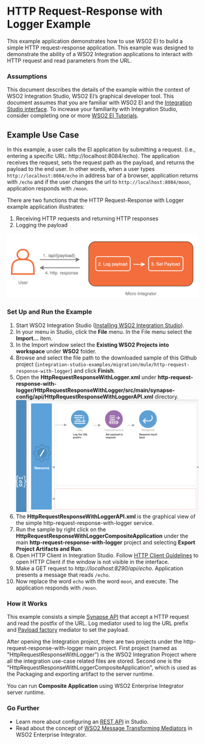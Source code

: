 # HTTP Request-Response with Logger Example

This example application demonstrates how to use WSO2 EI to build a simple HTTP request-response application. This example was designed to demonstrate the ability of a WSO2 Integration applications to interact with HTTP request and read 
parameters from the URL. 

### Assumptions

This document describes the details of the example within the context of WSO2 Integration Studio, WSO2 EI’s graphical 
developer tool. This document assumes that you are familiar with WSO2 EI and the 
[Integration Studio interface](https://ei.docs.wso2.com/en/latest/micro-integrator/develop/WSO2-Integration-Studio/). To 
increase your familiarity with Integration Studio, consider completing one or more 
[WSO2 EI Tutorials](https://ei.docs.wso2.com/en/latest/micro-integrator/use-cases/integration-use-cases/).

## Example Use Case

In this example, a user calls the EI application by submitting a request. (i.e., entering a specific URL: http://localhost:8084/echo). 
The application receives the request, sets the request path as the payload, and returns the payload to the end user. 
In other words, when a user types `http://localhost:8084/echo` in address bar of a browser, application returns with
`/echo` and if the user changes the url to `http://localhost:8084/moon`, application responds with `/moon`.

There are two functions that the HTTP Request-Response with Logger example application illustrates:
1. Receiving HTTP requests and returning HTTP responses
2. Logging the payload

![HttpRequestResponseWithLoggerUseCase](../resources/images/http-request-response-with-logger/http-request-response-with-logger-use-case.png?raw=true "Http request response with logger Use Case")

### Set Up and Run the Example

1. Start WSO2 Integration Studio ([Installing WSO2 Integration Studio](https://ei.docs.wso2.com/en/latest/micro-integrator/develop/installing-WSO2-Integration-Studio/)).
2. In your menu in Studio, click the **File** menu. In the File menu select the **Import...** item.
3. In the Import window select the **Existing WSO2 Projects into workspace** under **WSO2** folder.
4. Browse and select the file path to the downloaded sample of this Github project
(``integration-studio-examples/migration/mule/http-request-response-with-logger``) and click **Finish**.
5. Open the **HttpRequestResponseWithLogger.xml** under **http-request-response-with-logger/HttpRequestResponseWithLogger/src/main/synapse-config/api/HttpRequestResponseWithLoggerAPI.xml** directory. 
![HttpRequestResponseWithLogger](../resources/images/http-request-response-with-logger/http-request-response-with-logger.png?raw=true "Http request response with logger")
6. The **HttpRequestResponseWithLoggerAPI.xml** is the graphical view of the simple http-request-response-with-logger service.
7. Run the sample by right click on the **HttpRequestResponseWithLoggerCompositeApplication** under the main **http-request-response-with-logger** project and selecting **Export Project Artifacts and Run**.
8. Open HTTP Client in Integration Studio. Follow [HTTP Client Guidelines](../../../docs/common/adding-http-client-to-integration-studio.md)
to open HTTP Client if the window is not visible in the interface.
9. Make a GET request to *http://localhost:8290/api/echo*. Application presents a message that reads `/echo`.
10. Now replace the word `echo` with the word `moon`, and execute. The application responds with `/moon`.

### How it Works

This example consists a simple [Synapse API](https://ei.docs.wso2.com/en/latest/micro-integrator/develop/creating-artifacts/creating-an-api/) 
that accept a HTTP request and read the postfix of the URL. Log mediator used to log the URL prefix and [Payload factory](https://ei.docs.wso2.com/en/latest/micro-integrator/references/mediators/payloadFactory-Mediator/) mediator
to set the payload.

After opening the Integration project, there are two projects under the http-request-response-with-logger main project. 
First project (named as "HttpRequestResponseWithLogger") is the WSO2 Integration Project where all the integration 
use-case related files are stored. Second one is the "HttpRequestResponseWithLoggerCompositeApplication", which is 
used as the Packaging and exporting artifact to the server runtime.

You can run **Composite Application** using WSO2 Enterprise Integrator server runtime.

### Go Further

* Learn more about configuring an [REST API](https://ei.docs.wso2.com/en/latest/micro-integrator/references/synapse-properties/rest-api-properties/) in Studio.
* Read about the concept of [WSO2 Message Transforming Mediators](https://ei.docs.wso2.com/en/latest/micro-integrator/references/mediators/about-mediators/) in WSO2 Enterprise Integrator.